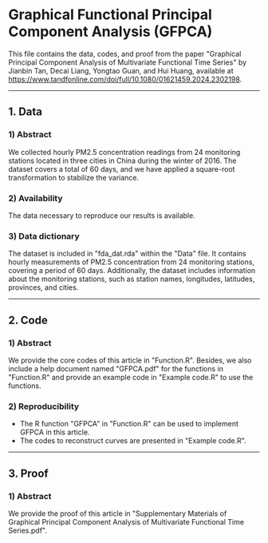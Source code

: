 #  Graphical Functional Principal Component Analysis (GFPCA)

This file contains the data, codes, and proof from the paper "Graphical Principal Component Analysis of Multivariate Functional Time Series" by Jianbin Tan, Decai Liang, Yongtao Guan, and Hui Huang, available at https://www.tandfonline.com/doi/full/10.1080/01621459.2024.2302198.

------------------------------------------------------------------------------------------------------------------------------------------------------------------------------------------------------------------------------------------------
## 1.  Data
### 1) Abstract

We collected hourly PM2.5 concentration readings from 24 monitoring stations located in three cities in China during the winter of 2016. The dataset covers a total of 60 days, and we have applied a square-root transformation to stabilize the variance.

### 2) Availability
The data necessary to reproduce our results is available.

### 3) Data dictionary
The dataset is included in "fda_dat.rda" within the "Data" file. It contains hourly measurements of PM2.5 concentration from 24 monitoring stations, covering a period of 60 days. Additionally, the dataset includes information about the monitoring stations, such as station names, longitudes, latitudes, provinces, and cities.

------------------------------------------------------------------------------------------------------------------------------------------------------------------------------------------------------------------------------------------------
## 2. Code
### 1) Abstract
We provide the core codes of this article in "Function.R". Besides, we also include a help document named "GFPCA.pdf" for the functions in "Function.R" and provide an example code in "Example code.R" to use the functions.

### 2) Reproducibility
- The R function "GFPCA" in "Function.R" can be used to implement GFPCA in this article. 
- The codes to reconstruct curves are presented in "Example code.R".

------------------------------------------------------------------------------------------------------------------------------------------------------------------------------------------------------------------------------------------------
## 3. Proof
### 1) Abstract
We provide the proof of this article in "Supplementary Materials of Graphical Principal Component Analysis of Multivariate Functional Time Series.pdf". 





